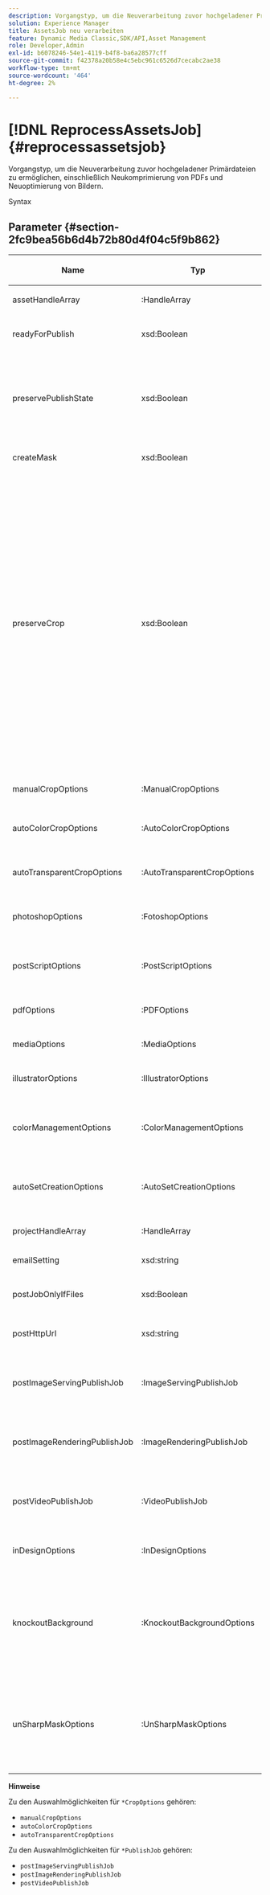 ```yaml
---
description: Vorgangstyp, um die Neuverarbeitung zuvor hochgeladener Primärdateien zu ermöglichen, einschließlich Neukomprimierung von PDFs und Neuoptimierung von Bildern.
solution: Experience Manager
title: AssetsJob neu verarbeiten
feature: Dynamic Media Classic,SDK/API,Asset Management
role: Developer,Admin
exl-id: b6078246-54e1-4119-b4f8-ba6a28577cff
source-git-commit: f42378a20b58e4c5ebc961c6526d7cecabc2ae38
workflow-type: tm+mt
source-wordcount: '464'
ht-degree: 2%

---
```


# [!DNL ReprocessAssetsJob]{#reprocessassetsjob}

Vorgangstyp, um die Neuverarbeitung zuvor hochgeladener Primärdateien zu ermöglichen, einschließlich Neukomprimierung von PDFs und Neuoptimierung von Bildern.

Syntax

## Parameter {#section-2fc9bea56b6d4b72b80d4f04c5f9b862}

<table id="table_04100BB8ABD84EF68B0A7CE3AD946414"> 
 <thead> 
  <tr> 
   <th colname="col1" class="entry"> <p>Name </p> </th> 
   <th colname="col2" class="entry"> <p>Typ </p> </th> 
   <th colname="col3" class="entry"> <p>Beschreibung </p> </th> 
  </tr> 
 </thead>
 <tbody> 
  <tr> 
   <td colname="col1"> <p><span class="codeph"> <span class="varname"> assetHandleArray</span> </span> </p> </td> 
   <td colname="col2"> <p><span class="codeph">:HandleArray</span> </p> </td> 
   <td colname="col3"> <p>Asset-Handle. </p> </td> 
  </tr> 
  <tr> 
   <td colname="col1"> <p><span class="codeph"> <span class="varname"> readyForPublish</span> </span> </p> </td> 
   <td colname="col2"> <p><span class="codeph"> xsd:Boolean</span> </p> </td> 
   <td colname="col3"> <p>Ob die Dateien zur Veröffentlichung bereit markiert sind. </p> </td> 
  </tr> 
  <tr> 
   <td colname="col1"> <p><span class="codeph"> <span class="varname"> preservePublishState</span> </span> </p> </td> 
   <td colname="col2"> <p><span class="codeph"> xsd:Boolean</span> </p> </td> 
   <td colname="col3"> <p>Steuert, ob der Veröffentlichungsstatus eines vorhandenen Assets beim Überschreiben beibehalten wird. Ist dies nicht festgelegt, wird die Standardeinstellung des Unternehmens verwendet. </p> </td> 
  </tr> 
  <tr> 
   <td colname="col1"> <p><span class="codeph"> <span class="varname"> createMask</span> </span> </p> </td> 
   <td colname="col2"> <p><span class="codeph"> xsd:Boolean</span> </p> </td> 
   <td colname="col3"> <p>Ob eine Maske erstellt werden soll. </p> </td> 
  </tr> 
  <tr> 
   <td colname="col1"> <p><span class="codeph"> <span class="varname"> preserveCrop</span> </span> </p> </td> 
   <td colname="col2"> <p><span class="codeph"> xsd:Boolean</span> </p> </td> 
   <td colname="col3"> <p>Steuert die Beibehaltung vorhandener Zuschnittdefinitionen. Der Standardwert ist „true“.</p> <p>Wenn Sie den manualCropOptions-Parameter und die entsprechenden Werte angeben, werden die neuen Werte (ohne 0,0,0,0) unabhängig vom preserveCrop-Wert auf das Asset angewendet.</p><p>Wenn Sie <i>nicht</i> den Parameter manualCropOptions angeben, wird der Wert von preserveCrop beibehalten. Im Fall von „true“ werden die vorhandenen preserveCrop-Werte beibehalten. Im Fall von „false“ werden die preserveCrop-Werte entfernt.</p><p>Beispiel:</p><p><p>&lt;preserveCrop&gt;false&lt;/preserveCrop&gt;<br />&lt;manualCropOptions&gt;<br />   &lt;left&gt;190&lt;/left&gt;<br />   &lt;right&gt;310&lt;/right&gt;<br />   &lt;top&gt;160&lt;/top&gt;<br />   &lt;bottom&gt;120&lt;/bottom&gt;<br />&lt;/manualCropOptions&gt;</p> </td> 
  </tr> 
  <tr> 
   <td colname="col1"> <p><span class="codeph"> <span class="varname"> manualCropOptions</span> </span> </p> </td> 
   <td colname="col2"> <p><span class="codeph">:ManualCropOptions</span> </p> </td> 
   <td colname="col3"> <p>Manuelles Zuschneiden. </p> </td> 
  </tr> 
  <tr> 
   <td colname="col1"> <p><span class="codeph"> <span class="varname"> autoColorCropOptions</span> </span> </p> </td> 
   <td colname="col2"> <p><span class="codeph">:AutoColorCropOptions</span> </p> </td> 
   <td colname="col3"> <p>Optionen für das automatische Zuschneiden von Bildern basierend auf Farben. </p> </td> 
  </tr> 
  <tr> 
   <td colname="col1"> <p><span class="codeph"> <span class="varname"> autoTransparentCropOptions</span> </span> </p> </td> 
   <td colname="col2"> <p><span class="codeph">:AutoTransparentCropOptions</span> </p> </td> 
   <td colname="col3"> <p>Entfernt Leerraum an den Bildrändern, basierend auf Transparenz. </p> </td> 
  </tr> 
  <tr> 
   <td colname="col1"> <p><span class="codeph"> <span class="varname"> photoshopOptions</span> </span> </p> </td> 
   <td colname="col2"> <p><span class="codeph">:FotoshopOptions</span> </p> </td> 
   <td colname="col3"> <p>Optionen zum Hochladen von Photoshop-Dateien auf den Bildserver. </p> </td> 
  </tr> 
  <tr> 
   <td colname="col1"> <p><span class="codeph"> <span class="varname"> postScriptOptions</span> </span> </p> </td> 
   <td colname="col2"> <p><span class="codeph">:PostScriptOptions</span> </p> </td> 
   <td colname="col3"> <p>Optionen zum Hochladen von PostScript-Dateien auf den Bildserver. </p> </td> 
  </tr> 
  <tr> 
   <td colname="col1"> <p><span class="codeph"> <span class="varname"> pdfOptions</span> </span> </p> </td> 
   <td colname="col2"> <p><span class="codeph">:PDFOptions</span> </p> </td> 
   <td colname="col3"> <p>Optionen zum Hochladen von PDF-Dateien auf den Bildserver. </p> </td> 
  </tr> 
  <tr> 
   <td colname="col1"> <p><span class="codeph"> <span class="varname"> mediaOptions</span> </span> </p> </td> 
   <td colname="col2"> <p><span class="codeph">:MediaOptions</span> </p> </td> 
   <td colname="col3"> <p>A/V-Mediendateioptionen. </p> </td> 
  </tr> 
  <tr> 
   <td colname="col1"> <p><span class="codeph"> <span class="varname"> illustratorOptions</span> </span> </p> </td> 
   <td colname="col2"> <p><span class="codeph">:IllustratorOptions</span> </p> </td> 
   <td colname="col3"> <p>Optionen zum Hochladen von Illustrator-Dateien auf den Bildserver. </p> </td> 
  </tr> 
  <tr> 
   <td colname="col1"> <p><span class="codeph"> <span class="varname"> colorManagementOptions</span> </span> </p> </td> 
   <td colname="col2"> <p><span class="codeph">:ColorManagementOptions</span> </p> </td> 
   <td colname="col3"> <p>Optionen, die Sie während eines Uploads angeben können. Der Satz wirkt sich darauf aus, wie die Farbe für den Upload verwaltet wird. </p> </td> 
  </tr> 
  <tr> 
   <td colname="col1"> <p><span class="codeph"> <span class="varname"> autoSetCreationOptions</span> </span> </p> </td> 
   <td colname="col2"> <p><span class="codeph">:AutoSetCreationOptions</span> </p> </td> 
   <td colname="col3"> <p>Array von Skripten zur automatischen Satzgenerierung, die auf hochgeladene Dateien angewendet werden. </p> </td> 
  </tr> 
  <tr> 
   <td colname="col1"> <p><span class="codeph"> <span class="varname"> projectHandleArray</span> </span> </p> </td> 
   <td colname="col2"> <p><span class="codeph">:HandleArray</span> </p> </td> 
   <td colname="col3"> <p>Ein Array von Projekt-Handles. </p> </td> 
  </tr> 
  <tr> 
   <td colname="col1"> <p><span class="codeph"> <span class="varname"> emailSetting</span> </span> </p> </td> 
   <td colname="col2"> <p><span class="codeph"> xsd:string</span> </p> </td> 
   <td colname="col3"> <p>Optionen für E-Mail-Einstellungen. </p> </td> 
  </tr> 
  <tr> 
   <td colname="col1"> <p><span class="codeph"> <span class="varname"> postJobOnlyIfFiles</span> </span> </p> </td> 
   <td colname="col2"> <p><span class="codeph"> xsd:Boolean</span> </p> </td> 
   <td colname="col3"> <p>Ob nur Dateien hochgeladen werden sollen. </p> </td> 
  </tr> 
  <tr> 
   <td colname="col1"> <p><span class="codeph"> <span class="varname"> postHttpUrl</span> </span> </p> </td> 
   <td colname="col2"> <p><span class="codeph"> xsd:string</span> </p> </td> 
   <td colname="col3"> <p>URL zum Speicherort des Datei-Uploads. </p> </td> 
  </tr> 
  <tr> 
   <td colname="col1"> <p><span class="codeph"> <span class="varname"> postImageServingPublishJob</span> </span> </p> </td> 
   <td colname="col2"> <p><span class="codeph">:ImageServingPublishJob</span> </p> </td> 
   <td colname="col3"> <p>Auftragsdetails für einen Image-Serving-Veröffentlichungsauftrag, der nach Abschluss des Uploads ausgeführt werden soll. </p> </td> 
  </tr> 
  <tr> 
   <td colname="col1"> <p><span class="codeph"> <span class="varname"> postImageRenderingPublishJob</span> </span> </p> </td> 
   <td colname="col2"> <p><span class="codeph">:ImageRenderingPublishJob</span> </p> </td> 
   <td colname="col3"> <p>Auftragsdetails für einen Image-Rendering-Veröffentlichungsauftrag, der nach Abschluss des Uploads ausgeführt werden soll. </p> </td> 
  </tr> 
  <tr> 
   <td colname="col1"> <p><span class="codeph"> <span class="varname"> postVideoPublishJob</span> </span> </p> </td> 
   <td colname="col2"> <p><span class="codeph">:VideoPublishJob</span> </p> </td> 
   <td colname="col3"> <p>Auftragsdetails für einen Videoveröffentlichungsauftrag, der nach Abschluss des Uploads ausgeführt werden soll. </p> </td> 
  </tr> 
  <tr> 
   <td colname="col1"> <p><span class="codeph"> <span class="varname"> inDesignOptions</span> </span> </p> </td> 
   <td colname="col2"> <p><span class="codeph">:InDesignOptions</span> </p> </td> 
   <td colname="col3"> <p>Optionen zum Hochladen von InDesign-Dateien auf den Bildserver. </p> </td> 
  </tr> 
  <tr> 
   <td colname="col1"> <p><span class="codeph"> <span class="varname"> knockoutBackground</span> </span> </p> </td> 
   <td colname="col2"> <p><span class="codeph">:KnockoutBackgroundOptions</span> </p> </td> 
   <td colname="col3"> <p>Den Hintergrund für ausgewählte Bilder maskieren. Auf diese Weise können Sie sie in anderen Ebenen mit einer Transparenz außerhalb des Betreffbildes überlagern. </p> <p>Optional. </p> <p>Siehe<a href="../../types/c-data-types/r-knockout-background-options.md#reference-9196371848964d91842b337640791c9c" format="dita" scope="local"> KnockoutBackgroundOptions</a> </p> </td> 
  </tr> 
  <tr> 
   <td colname="col1"> <p><span class="codeph"> <span class="varname"> unSharpMaskOptions</span> </span> </p> </td> 
   <td colname="col2"> <p><span class="codeph">:UnSharpMaskOptions</span> </p> </td> 
   <td colname="col3"> <p>Optionen, mit denen Sie die Einstellungen für Unschärfemasken beim Erstellen einer optimierten Pyramid TIF-Datei steuern können. Verwenden Sie diese Einstellungen, um die Bildschärfe zu verbessern. </p> <p>Siehe <a href="https://experienceleague.adobe.com/docs/dynamic-media-developer-resources/image-production-api/data-types/r-unsharp-mask-options.html?lang=de"> UnschärfemaskenOptionen</a>. </p> </td> 
  </tr> 
 </tbody> 
</table>

**Hinweise**

Zu den Auswahlmöglichkeiten für `*CropOptions` gehören:

* `manualCropOptions`
* `autoColorCropOptions`
* `autoTransparentCropOptions`

Zu den Auswahlmöglichkeiten für `*PublishJob` gehören:

* `postImageServingPublishJob`
* `postImageRenderingPublishJob`
* `postVideoPublishJob`
